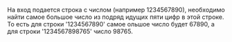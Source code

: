 На вход подается строка с числом (например 1234567890), необходимо найти самое большое число из подряд идущих пяти цифр в этой строке. То есть для строки '1234567890' самое ольшое число будет 67890, а для строки '1234567898765' число 98765.
